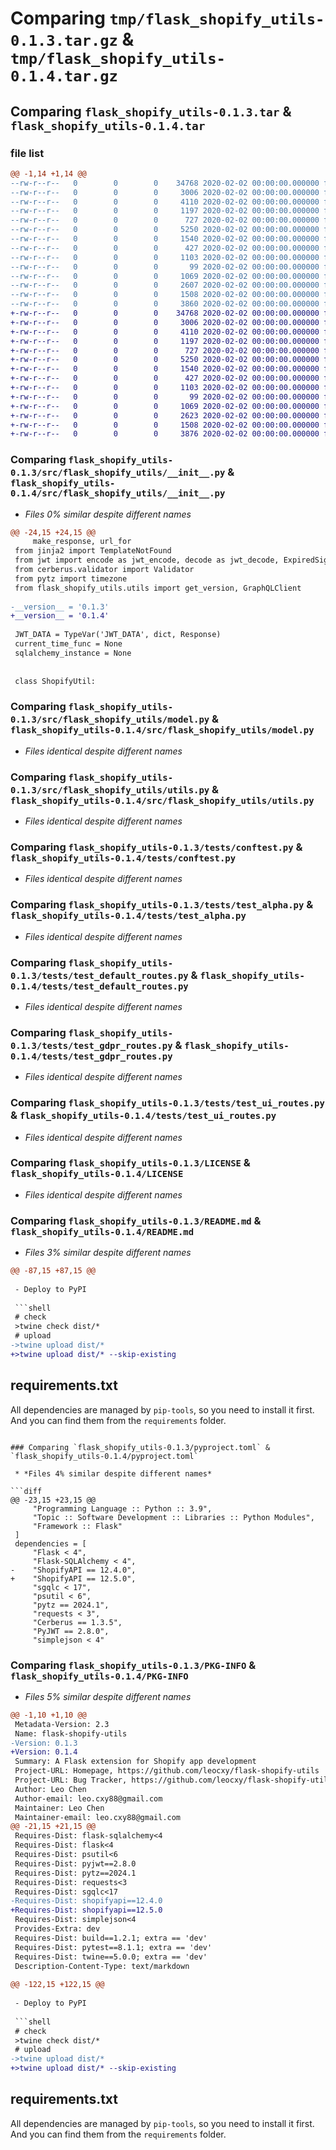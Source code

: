 # Comparing `tmp/flask_shopify_utils-0.1.3.tar.gz` & `tmp/flask_shopify_utils-0.1.4.tar.gz`

## Comparing `flask_shopify_utils-0.1.3.tar` & `flask_shopify_utils-0.1.4.tar`

### file list

```diff
@@ -1,14 +1,14 @@
--rw-r--r--   0        0        0    34768 2020-02-02 00:00:00.000000 flask_shopify_utils-0.1.3/src/flask_shopify_utils/__init__.py
--rw-r--r--   0        0        0     3006 2020-02-02 00:00:00.000000 flask_shopify_utils-0.1.3/src/flask_shopify_utils/model.py
--rw-r--r--   0        0        0     4110 2020-02-02 00:00:00.000000 flask_shopify_utils-0.1.3/src/flask_shopify_utils/utils.py
--rw-r--r--   0        0        0     1197 2020-02-02 00:00:00.000000 flask_shopify_utils-0.1.3/tests/conftest.py
--rw-r--r--   0        0        0      727 2020-02-02 00:00:00.000000 flask_shopify_utils-0.1.3/tests/test_alpha.py
--rw-r--r--   0        0        0     5250 2020-02-02 00:00:00.000000 flask_shopify_utils-0.1.3/tests/test_default_routes.py
--rw-r--r--   0        0        0     1540 2020-02-02 00:00:00.000000 flask_shopify_utils-0.1.3/tests/test_gdpr_routes.py
--rw-r--r--   0        0        0      427 2020-02-02 00:00:00.000000 flask_shopify_utils-0.1.3/tests/test_graphql_cli.py
--rw-r--r--   0        0        0     1103 2020-02-02 00:00:00.000000 flask_shopify_utils-0.1.3/tests/test_ui_routes.py
--rw-r--r--   0        0        0       99 2020-02-02 00:00:00.000000 flask_shopify_utils-0.1.3/.gitignore
--rw-r--r--   0        0        0     1069 2020-02-02 00:00:00.000000 flask_shopify_utils-0.1.3/LICENSE
--rw-r--r--   0        0        0     2607 2020-02-02 00:00:00.000000 flask_shopify_utils-0.1.3/README.md
--rw-r--r--   0        0        0     1508 2020-02-02 00:00:00.000000 flask_shopify_utils-0.1.3/pyproject.toml
--rw-r--r--   0        0        0     3860 2020-02-02 00:00:00.000000 flask_shopify_utils-0.1.3/PKG-INFO
+-rw-r--r--   0        0        0    34768 2020-02-02 00:00:00.000000 flask_shopify_utils-0.1.4/src/flask_shopify_utils/__init__.py
+-rw-r--r--   0        0        0     3006 2020-02-02 00:00:00.000000 flask_shopify_utils-0.1.4/src/flask_shopify_utils/model.py
+-rw-r--r--   0        0        0     4110 2020-02-02 00:00:00.000000 flask_shopify_utils-0.1.4/src/flask_shopify_utils/utils.py
+-rw-r--r--   0        0        0     1197 2020-02-02 00:00:00.000000 flask_shopify_utils-0.1.4/tests/conftest.py
+-rw-r--r--   0        0        0      727 2020-02-02 00:00:00.000000 flask_shopify_utils-0.1.4/tests/test_alpha.py
+-rw-r--r--   0        0        0     5250 2020-02-02 00:00:00.000000 flask_shopify_utils-0.1.4/tests/test_default_routes.py
+-rw-r--r--   0        0        0     1540 2020-02-02 00:00:00.000000 flask_shopify_utils-0.1.4/tests/test_gdpr_routes.py
+-rw-r--r--   0        0        0      427 2020-02-02 00:00:00.000000 flask_shopify_utils-0.1.4/tests/test_graphql_cli.py
+-rw-r--r--   0        0        0     1103 2020-02-02 00:00:00.000000 flask_shopify_utils-0.1.4/tests/test_ui_routes.py
+-rw-r--r--   0        0        0       99 2020-02-02 00:00:00.000000 flask_shopify_utils-0.1.4/.gitignore
+-rw-r--r--   0        0        0     1069 2020-02-02 00:00:00.000000 flask_shopify_utils-0.1.4/LICENSE
+-rw-r--r--   0        0        0     2623 2020-02-02 00:00:00.000000 flask_shopify_utils-0.1.4/README.md
+-rw-r--r--   0        0        0     1508 2020-02-02 00:00:00.000000 flask_shopify_utils-0.1.4/pyproject.toml
+-rw-r--r--   0        0        0     3876 2020-02-02 00:00:00.000000 flask_shopify_utils-0.1.4/PKG-INFO
```

### Comparing `flask_shopify_utils-0.1.3/src/flask_shopify_utils/__init__.py` & `flask_shopify_utils-0.1.4/src/flask_shopify_utils/__init__.py`

 * *Files 0% similar despite different names*

```diff
@@ -24,15 +24,15 @@
     make_response, url_for
 from jinja2 import TemplateNotFound
 from jwt import encode as jwt_encode, decode as jwt_decode, ExpiredSignatureError
 from cerberus.validator import Validator
 from pytz import timezone
 from flask_shopify_utils.utils import get_version, GraphQLClient
 
-__version__ = '0.1.3'
+__version__ = '0.1.4'
 
 JWT_DATA = TypeVar('JWT_DATA', dict, Response)
 current_time_func = None
 sqlalchemy_instance = None
 
 
 class ShopifyUtil:
```

### Comparing `flask_shopify_utils-0.1.3/src/flask_shopify_utils/model.py` & `flask_shopify_utils-0.1.4/src/flask_shopify_utils/model.py`

 * *Files identical despite different names*

### Comparing `flask_shopify_utils-0.1.3/src/flask_shopify_utils/utils.py` & `flask_shopify_utils-0.1.4/src/flask_shopify_utils/utils.py`

 * *Files identical despite different names*

### Comparing `flask_shopify_utils-0.1.3/tests/conftest.py` & `flask_shopify_utils-0.1.4/tests/conftest.py`

 * *Files identical despite different names*

### Comparing `flask_shopify_utils-0.1.3/tests/test_alpha.py` & `flask_shopify_utils-0.1.4/tests/test_alpha.py`

 * *Files identical despite different names*

### Comparing `flask_shopify_utils-0.1.3/tests/test_default_routes.py` & `flask_shopify_utils-0.1.4/tests/test_default_routes.py`

 * *Files identical despite different names*

### Comparing `flask_shopify_utils-0.1.3/tests/test_gdpr_routes.py` & `flask_shopify_utils-0.1.4/tests/test_gdpr_routes.py`

 * *Files identical despite different names*

### Comparing `flask_shopify_utils-0.1.3/tests/test_ui_routes.py` & `flask_shopify_utils-0.1.4/tests/test_ui_routes.py`

 * *Files identical despite different names*

### Comparing `flask_shopify_utils-0.1.3/LICENSE` & `flask_shopify_utils-0.1.4/LICENSE`

 * *Files identical despite different names*

### Comparing `flask_shopify_utils-0.1.3/README.md` & `flask_shopify_utils-0.1.4/README.md`

 * *Files 3% similar despite different names*

```diff
@@ -87,15 +87,15 @@
 
 - Deploy to PyPI
 
 ```shell
 # check
 >twine check dist/*
 # upload
->twine upload dist/*
+>twine upload dist/* --skip-existing
 ```
 
 ## requirements.txt
 
 All dependencies are managed by `pip-tools`, so you need to install it first.
 And you can find them from the `requirements` folder.
```

### Comparing `flask_shopify_utils-0.1.3/pyproject.toml` & `flask_shopify_utils-0.1.4/pyproject.toml`

 * *Files 4% similar despite different names*

```diff
@@ -23,15 +23,15 @@
     "Programming Language :: Python :: 3.9",
     "Topic :: Software Development :: Libraries :: Python Modules",
     "Framework :: Flask"
 ]
 dependencies = [
     "Flask < 4",
     "Flask-SQLAlchemy < 4",
-    "ShopifyAPI == 12.4.0",
+    "ShopifyAPI == 12.5.0",
     "sgqlc < 17",
     "psutil < 6",
     "pytz == 2024.1",
     "requests < 3",
     "Cerberus == 1.3.5",
     "PyJWT == 2.8.0",
     "simplejson < 4"
```

### Comparing `flask_shopify_utils-0.1.3/PKG-INFO` & `flask_shopify_utils-0.1.4/PKG-INFO`

 * *Files 5% similar despite different names*

```diff
@@ -1,10 +1,10 @@
 Metadata-Version: 2.3
 Name: flask-shopify-utils
-Version: 0.1.3
+Version: 0.1.4
 Summary: A Flask extension for Shopify app development
 Project-URL: Homepage, https://github.com/leocxy/flask-shopify-utils
 Project-URL: Bug Tracker, https://github.com/leocxy/flask-shopify-utils/issues
 Author: Leo Chen
 Author-email: leo.cxy88@gmail.com
 Maintainer: Leo Chen
 Maintainer-email: leo.cxy88@gmail.com
@@ -21,15 +21,15 @@
 Requires-Dist: flask-sqlalchemy<4
 Requires-Dist: flask<4
 Requires-Dist: psutil<6
 Requires-Dist: pyjwt==2.8.0
 Requires-Dist: pytz==2024.1
 Requires-Dist: requests<3
 Requires-Dist: sgqlc<17
-Requires-Dist: shopifyapi==12.4.0
+Requires-Dist: shopifyapi==12.5.0
 Requires-Dist: simplejson<4
 Provides-Extra: dev
 Requires-Dist: build==1.2.1; extra == 'dev'
 Requires-Dist: pytest==8.1.1; extra == 'dev'
 Requires-Dist: twine==5.0.0; extra == 'dev'
 Description-Content-Type: text/markdown
 
@@ -122,15 +122,15 @@
 
 - Deploy to PyPI
 
 ```shell
 # check
 >twine check dist/*
 # upload
->twine upload dist/*
+>twine upload dist/* --skip-existing
 ```
 
 ## requirements.txt
 
 All dependencies are managed by `pip-tools`, so you need to install it first.
 And you can find them from the `requirements` folder.
```

